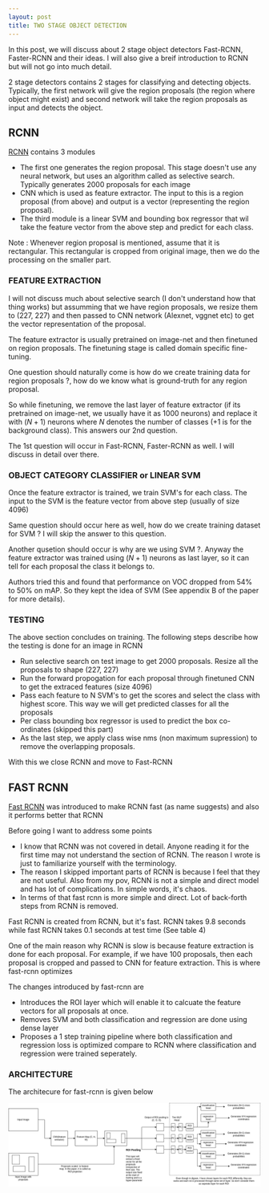 ```yaml
---
layout: post
title: TWO STAGE OBJECT DETECTION
---
```


In this post, we will discuss about 2 stage object detectors Fast-RCNN, Faster-RCNN and their ideas. I will also give a breif introduction to RCNN but will not go into much detail.

2 stage detectors contains 2 stages for classifying and detecting objects. Typically, the first network will give the region proposals (the region where object might exist) and second network will take the region proposals as input and detects the object.

## RCNN

[RCNN](https://arxiv.org/abs/1311.2524) contains 3 modules

- The first one generates the region proposal. This stage doesn't use any neural network, but uses an algorithm called as selective search. Typically generates 2000 proposals for each image
- CNN which is used as feature extractor. The input to this is a region proposal (from above) and output is a vector (representing the region proposal).
- The third module is a linear SVM and bounding box regressor that wil take the feature vector from the above step and predict for each class.

Note : Whenever region proposal is mentioned, assume that it is rectangular. This rectangular is cropped from original image, then we do the processing on the smaller part.

### FEATURE EXTRACTION

I will not discuss much about selective search (I don't understand how that thing works) but assumming that we have region proposals, we resize them to (227, 227) and then passed to CNN network (Alexnet, vggnet etc) to get the vector representation of the proposal.

The feature extractor is usually pretrained on image-net and then finetuned on region proposals. The finetuning stage is called domain specific fine-tuning.

One question should naturally come is how do we create training data for region proposals ?, how do we know what is ground-truth for any region proposal.

So while finetuning, we remove the last layer of feature extractor (if its pretrained on image-net, we usually have it as 1000 neurons) and replace it with $(N+1)$ neurons where $N$ denotes the number of classes (+1 is for the background class). This answers our 2nd question.

The 1st question will occur in Fast-RCNN, Faster-RCNN as well. I will discuss in detail over there.

### OBJECT CATEGORY CLASSIFIER or LINEAR SVM

Once the feature extractor is trained, we train SVM's for each class. The input to the SVM is the feature vector from above step (usually of size 4096)

Same question should occur here as well, how do we create training dataset for SVM ?
I will skip the answer to this question.

Another qusetion should occur is why are we using SVM ?. Anyway the feature extractor was trained using $(N+1)$ neurons as last layer, so it can tell for each proposal the class it belongs to.

Authors tried this and found that performance on VOC dropped from 54% to 50% on mAP. So they kept the idea of SVM (See appendix B of the paper for more details).

### TESTING

The above section concludes on training. The following steps describe how the testing is done for an image in RCNN

- Run selective search on test image to get 2000 proposals. Resize all the proposals to shape (227, 227)
- Run the forward propogation for each proposal through finetuned CNN to get the extraced features (size 4096)
- Pass each feature to N SVM's to get the scores and select the class with highest score. This way we will get predicted classes for all the proposals
- Per class bounding box regressor is used to predict the box co-ordinates (skipped this part)
- As the last step, we apply class wise nms (non maximum supression) to remove the overlapping proposals.

With this we close RCNN and move to Fast-RCNN

## FAST RCNN

[Fast RCNN](https://arxiv.org/abs/1504.08083?so) was introduced to make RCNN fast (as name suggests) and also it performs better that RCNN

Before going I want to address some points

- I know that RCNN was not covered in detail. Anyone reading it for the first time may not understand the section of RCNN. The reason I wrote is just to familiarize yourself with the terminology.
- The reason I skipped important parts of RCNN is because I feel that they are not useful. Also from my pov, RCNN is not a simple and direct model and has lot of complications. In simple words, it's chaos.
- In terms of that fast rcnn is more simple and direct. Lot of back-forth steps from RCNN is removed.

Fast RCNN is created from RCNN, but it's fast. RCNN takes 9.8 seconds while fast RCNN takes 0.1 seconds at test time (See table 4)

One of the main reason why RCNN is slow is because feature extraction is done for each proposal. For example, if we have 100 proposals, then each proposal is cropped and passed to CNN for feature extraction. This is where fast-rcnn optimizes

The changes introduced by fast-rcnn are

- Introduces the ROI layer which will enable it to calcuate the feature vectors for all proposals at once.
- Removes SVM and both classification and regression are done using dense layer
- Proposes a 1 step training pipeline where both classification and regression loss is optimized compare to RCNN where classification and regression were trained seperately.

### ARCHITECTURE

The architecure for fast-rcnn is given below

![fast-rcnn-arch.png](/images/2-stage-object-detection/fast-rcnn-arch.png)
